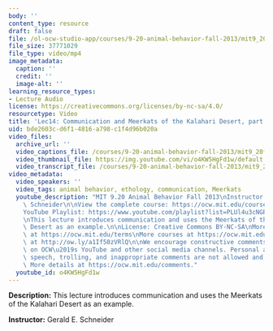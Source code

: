 ```yaml
---
body: ''
content_type: resource
draft: false
file: /ol-ocw-studio-app/courses/9-20-animal-behavior-fall-2013/mit9_20f13_lec14_360p_16_9.mp4
file_size: 37771029
file_type: video/mp4
image_metadata:
  caption: ''
  credit: ''
  image-alt: ''
learning_resource_types:
- Lecture Audio
license: https://creativecommons.org/licenses/by-nc-sa/4.0/
resourcetype: Video
title: 'Lec14: Communication and Meerkats of the Kalahari Desert, part 1'
uid: bde2603c-d6f1-4816-a798-c1f4d96b020a
video_files:
  archive_url: ''
  video_captions_file: /courses/9-20-animal-behavior-fall-2013/mit9_20f13_lec14_captions.vtt
  video_thumbnail_file: https://img.youtube.com/vi/o4KW5HgFd1w/default.jpg
  video_transcript_file: /courses/9-20-animal-behavior-fall-2013/mit9_20f13_lec14_transcript.pdf
video_metadata:
  video_speakers: ''
  video_tags: animal behavior, ethology, communication, Meerkats
  youtube_description: "MIT 9.20 Animal Behavior Fall 2013\nInstructor: Gerald E.\
    \ Schneider\n\nView the complete course: https://ocw.mit.edu/courses/9-20-animal-behavior-fall-2013/\n\
    YouTube Playlist: https://www.youtube.com/playlist?list=PLUl4u3cNGP63TbPEWYEKOq8yAN8mEP_5O\n\
    \nThis lecture introduces communication and uses the Meerkats of the Kalahari\
    \ Desert as an example.\n\nLicense: Creative Commons BY-NC-SA\nMore information\
    \ at https://ocw.mit.edu/terms\nMore courses at https://ocw.mit.edu\nSupport OCW\
    \ at http://ow.ly/a1If50zVRlQ\n\nWe encourage constructive comments and discussion\
    \ on OCW\u2019s YouTube and other social media channels. Personal attacks, hate\
    \ speech, trolling, and inappropriate comments are not allowed and may be removed.\
    \ More details at https://ocw.mit.edu/comments."
  youtube_id: o4KW5HgFd1w
---
```

**Description:** This lecture introduces communication and uses the Meerkats of the Kalahari Desert as an example.

**Instructor:** Gerald E. Schneider